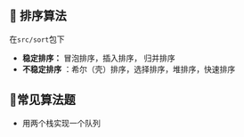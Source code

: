 ## :tiger: 排序算法
在`src/sort`包下
- **稳定排序：** 冒泡排序，插入排序， 归并排序
- **不稳定排序** ：希尔（壳）排序，选择排序，堆排序，快速排序

## :pig:常见算法题
- 用两个栈实现一个队列
